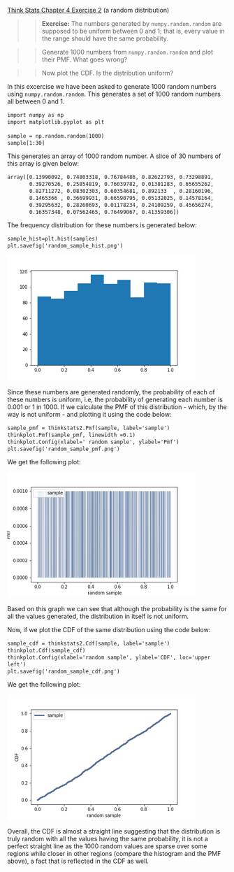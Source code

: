 [Think Stats Chapter 4 Exercise 2](http://greenteapress.com/thinkstats2/html/thinkstats2005.html#toc41) (a random distribution)

>> **Exercise:** The numbers generated by `numpy.random.random` are supposed to be uniform between 0 and 1; that is, every value in the range should have the same probability.

>> Generate 1000 numbers from `numpy.random.random` and plot their PMF.  What goes wrong?

>> Now plot the CDF. Is the distribution uniform?

In this excercise we have been asked to generate 1000 random numbers using `numpy.random.random`. This generates a set of 1000 random numbers all between 0 and 1. 

```
import numpy as np
import matplotlib.pyplot as plt

sample = np.random.random(1000)
sample[1:30]
```

This generates an array of 1000 random number. A slice of 30 numbers of this array is given below:

```
array([0.13990092, 0.74803318, 0.76784486, 0.82622793, 0.73298891,
       0.39270526, 0.25854819, 0.76039782, 0.01381283, 0.65655262,
       0.82711272, 0.08302303, 0.60354681, 0.892133  , 0.28160196,
       0.1465366 , 0.36699931, 0.66590795, 0.05132025, 0.14578164,
       0.39295632, 0.28260693, 0.01178234, 0.24109259, 0.45656274,
       0.16357348, 0.07562465, 0.76499067, 0.41359306])
```
The frequency distribution for these numbers is generated below:
```
sample_hist=plt.hist(samples)
plt.savefig('random_sample_hist.png')
```

![Sample_hist](https://github.com/swv293/ThinkStats2/blob/master/code/random_sample_hist.png)

Since these numbers are generated randomly, the probability of each of these numbers is uniform, i.e, the probability of generating each number is 0.001 or 1 in 1000. If we calculate the PMF of this distribution - which, by the way is not uniform - and plotting it using the code below:

```
sample_pmf = thinkstats2.Pmf(sample, label='sample')
thinkplot.Pmf(sample_pmf, linewidth =0.1)
thinkplot.Config(xlabel=' random sample', ylabel='Pmf')
plt.savefig('random_sample_pmf.png')
```
We get the following plot:

![Sample_PMF](https://github.com/swv293/ThinkStats2/blob/master/code/random_sample_pmf.png)

Based on this graph we can see that although the probability is the same for all the values generated, the distribution in itself is not uniform.

Now, if we plot the CDF of the same distribution using the code below:

```
sample_cdf = thinkstats2.Cdf(sample, label='sample')
thinkplot.Cdf(sample_cdf)
thinkplot.Config(xlabel='random sample', ylabel='CDF', loc='upper left')
plt.savefig('random_sample_cdf.png')

```

We get the following plot:

![Sample_CDF](https://github.com/swv293/ThinkStats2/blob/master/code/random_sample_cdf.png)

Overall, the CDF is almost a straight line suggesting that the distribution is truly random with all the values having the same probability, it is not a perfect straight line as the 1000 random values are sparse over some regions while closer in other regions (compare the histogram and the PMF above), a fact that is reflected in the CDF as well.
